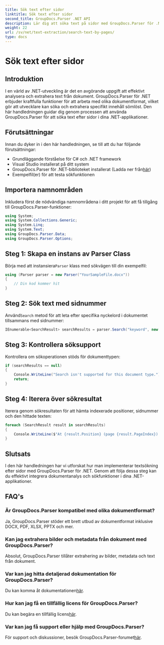 ```yaml
---
title: Sök text efter sidor
linktitle: Sök text efter sidor
second_title: GroupDocs.Parser .NET API
description: Lär dig att söka text på sidor med GroupDocs.Parser för .NET. Extrahera specifikt innehåll effektivt från dokument i dina .NET-applikationer.
weight: 22
url: /sv/net/text-extraction/search-text-by-pages/
type: docs
---
```

# Sök text efter sidor

## Introduktion
I en värld av .NET-utveckling är det en avgörande uppgift att effektivt analysera och extrahera text från dokument. GroupDocs.Parser för .NET erbjuder kraftfulla funktioner för att arbeta med olika dokumentformat, vilket gör att utvecklare kan söka och extrahera specifikt innehåll sömlöst. Den här handledningen guidar dig genom processen att använda GroupDocs.Parser för att söka text efter sidor i dina .NET-applikationer.
## Förutsättningar
Innan du dyker in i den här handledningen, se till att du har följande förutsättningar:
- Grundläggande förståelse för C# och .NET framework
- Visual Studio installerat på ditt system
-  GroupDocs.Parser för .NET-biblioteket installerat (Ladda ner från[här](https://releases.groupdocs.com/parser/net/))
- Exempelfil(er) för att testa sökfunktionen
## Importera namnområden
Inkludera först de nödvändiga namnområdena i ditt projekt för att få tillgång till GroupDocs.Parser-funktioner:
```csharp
using System;
using System.Collections.Generic;
using System.Linq;
using System.Text;
using GroupDocs.Parser.Data;
using GroupDocs.Parser.Options;
```
## Steg 1: Skapa en instans av Parser Class
 Börja med att instansiera`Parser` klass med sökvägen till din exempelfil:
```csharp
using (Parser parser = new Parser("YourSampleFile.docx"))
{
    // Din kod kommer hit
}
```
## Steg 2: Sök text med sidnummer
 Använd`Search` metod för att leta efter specifika nyckelord i dokumentet tillsammans med sidnummer:
```csharp
IEnumerable<SearchResult> searchResults = parser.Search("keyword", new SearchOptions(false, false, false, true));
```
## Steg 3: Kontrollera söksupport
Kontrollera om sökoperationen stöds för dokumenttypen:
```csharp
if (searchResults == null)
{
    Console.WriteLine("Search isn't supported for this document type.");
    return;
}
```
## Steg 4: Iterera över sökresultat
Iterera genom sökresultaten för att hämta indexerade positioner, sidnummer och den hittade texten:
```csharp
foreach (SearchResult result in searchResults)
{
    Console.WriteLine($"At {result.Position} (page {result.PageIndex}): {result.Text}");
}
```
## Slutsats
I den här handledningen har vi utforskat hur man implementerar textsökning efter sidor med GroupDocs.Parser för .NET. Genom att följa dessa steg kan du effektivt integrera dokumentanalys och sökfunktioner i dina .NET-applikationer.

## FAQ's
### Är GroupDocs.Parser kompatibel med olika dokumentformat?
Ja, GroupDocs.Parser stöder ett brett utbud av dokumentformat inklusive DOCX, PDF, XLSX, PPTX och mer.
### Kan jag extrahera bilder och metadata från dokument med GroupDocs.Parser?
Absolut, GroupDocs.Parser tillåter extrahering av bilder, metadata och text från dokument.
### Var kan jag hitta detaljerad dokumentation för GroupDocs.Parser?
 Du kan komma åt dokumentationen[här](https://tutorials.groupdocs.com/parser/net/).
### Hur kan jag få en tillfällig licens för GroupDocs.Parser?
 Du kan begära en tillfällig licens[här](https://purchase.groupdocs.com/temporary-license/).
### Var kan jag få support eller hjälp med GroupDocs.Parser?
 För support och diskussioner, besök GroupDocs.Parser-forumet[här](https://forum.groupdocs.com/c/parser/17).